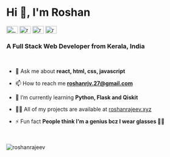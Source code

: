 

<h1>Hi 👋, I'm Roshan</h1>
<p>  
<a href="https://twitter.com/_roshan27" target="blank"><img align="center" src="https://cdn.jsdelivr.net/npm/simple-icons@3.0.1/icons/twitter.svg" alt="_roshan27" height="20" width="30" /></a>  
<a href="https://linkedin.com/in/roshan27" target="blank"><img align="center" src="https://cdn.jsdelivr.net/npm/simple-icons@3.0.1/icons/linkedin.svg" alt="roshan27" height="20" width="30" /></a>  
<a href="https://instagram.com/rosh27._" target="blank"><img align="center" src="https://cdn.jsdelivr.net/npm/simple-icons@3.0.1/icons/instagram.svg" alt="rosh27._" height="20" width="30" /></a>  
<a href="https://www.hackerrank.com/roshan_rajeev" target="blank"><img align="center" src="https://cdn.jsdelivr.net/npm/simple-icons@3.0.1/icons/hackerrank.svg" alt="roshan_rajeev" height="20" width="30" /></a> 
</p>
<h3>A Full Stack Web Developer from Kerala, India</h3><br>

- 💬 Ask me about **react, html, css, javascript**

- 📫 How to reach me **roshanrjv.27@gmail.com**

- 🌱 I’m currently learning **Python, Flask and Qiskit**

- 👨‍💻 All of my projects are available at [roshanrajeev.xyz](https://roshanrajeev.xyz)

- ⚡ Fun fact **People think I'm a genius bcz I wear glasses 🤷‍♂️**


<br>
<p><img align="center" src="https://github-readme-stats.vercel.app/api/top-langs?username=roshanrajeev&show_icons=true&locale=en&layout=compact" alt="roshanrajeev" /></p>
